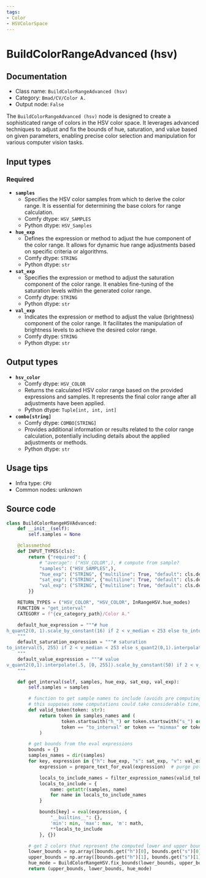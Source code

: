 ```yaml
---
tags:
- Color
- HSVColorSpace
---
```


# BuildColorRangeAdvanced (hsv)
## Documentation
- Class name: `BuildColorRangeAdvanced (hsv)`
- Category: `Bmad/CV/Color A.`
- Output node: `False`

The `BuildColorRangeAdvanced (hsv)` node is designed to create a sophisticated range of colors in the HSV color space. It leverages advanced techniques to adjust and fix the bounds of hue, saturation, and value based on given parameters, enabling precise color selection and manipulation for various computer vision tasks.
## Input types
### Required
- **`samples`**
    - Specifies the HSV color samples from which to derive the color range. It is essential for determining the base colors for range calculation.
    - Comfy dtype: `HSV_SAMPLES`
    - Python dtype: `HSV_Samples`
- **`hue_exp`**
    - Defines the expression or method to adjust the hue component of the color range. It allows for dynamic hue range adjustments based on specific criteria or algorithms.
    - Comfy dtype: `STRING`
    - Python dtype: `str`
- **`sat_exp`**
    - Specifies the expression or method to adjust the saturation component of the color range. It enables fine-tuning of the saturation levels within the generated color range.
    - Comfy dtype: `STRING`
    - Python dtype: `str`
- **`val_exp`**
    - Indicates the expression or method to adjust the value (brightness) component of the color range. It facilitates the manipulation of brightness levels to achieve the desired color range.
    - Comfy dtype: `STRING`
    - Python dtype: `str`
## Output types
- **`hsv_color`**
    - Comfy dtype: `HSV_COLOR`
    - Returns the calculated HSV color range based on the provided expressions and samples. It represents the final color range after all adjustments have been applied.
    - Python dtype: `Tuple[int, int, int]`
- **`combo[string]`**
    - Comfy dtype: `COMBO[STRING]`
    - Provides additional information or results related to the color range calculation, potentially including details about the applied adjustments or methods.
    - Python dtype: `str`
## Usage tips
- Infra type: `CPU`
- Common nodes: unknown


## Source code
```python
class BuildColorRangeHSVAdvanced:
    def __init__(self):
        self.samples = None

    @classmethod
    def INPUT_TYPES(cls):
        return {"required": {
            # "average": ("HSV_COLOR",), # compute from sample?
            "samples": ("HSV_SAMPLES",),
            "hue_exp": ("STRING", {"multiline": True, "default": cls.default_hue_expression}),
            "sat_exp": ("STRING", {"multiline": True, "default": cls.default_saturation_expression}),
            "val_exp": ("STRING", {"multiline": True, "default": cls.default_value_expression}),
        }}

    RETURN_TYPES = ("HSV_COLOR", "HSV_COLOR", InRangeHSV.hue_modes)
    FUNCTION = "get_interval"
    CATEGORY = f"{cv_category_path}/Color A."

    default_hue_expression = """# hue
h_quant2(0, 1).scale_by_constant(16) if 2 < v_median < 253 else to_interval(0, 180)
    """
    default_saturation_expression = """# saturation
to_interval(5, 255) if 2 < v_median < 253 else s_quant2(0,1).interpolate(0.2, [0, 255])
    """
    default_value_expression = """# value
v_quant2(0,1).interpolate(.5, [0, 255]).scale_by_constant(50) if 2 < v_median < 253 else v_quant2(0,1).scale_by_constant(8)
    """

    def get_interval(self, samples, hue_exp, sat_exp, val_exp):
        self.samples = samples

        # function to get sample names to include (avoids pre computing everything)
        # this supposes some computations could take considerable time, thus avoiding them if not used
        def valid_token(token: str):
            return token in samples_names and (
                    token.startswith("h_") or token.startswith("s_") or token.startswith("v_") or
                    token == "to_interval" or token == "minmax" or token == "maxmin"
            )

        # get bounds from the eval expressions
        bounds = {}
        samples_names = dir(samples)
        for key, expression in {"h": hue_exp, "s": sat_exp, "v": val_exp}.items():
            expression = prepare_text_for_eval(expression)  # purge potentially dangerous tokens

            locals_to_include_names = filter_expression_names(valid_token, expression)
            locals_to_include = {
                name: getattr(samples, name)
                for name in locals_to_include_names
            }

            bounds[key] = eval(expression, {
                "__builtins__": {},
                'min': min, 'max': max, 'm': math,
                **locals_to_include
            }, {})

        # get 2 colors that represent the computed lower and upper bounds
        lower_bounds = np.array([bounds.get("h")[0], bounds.get("s")[0], bounds.get("v")[0]]).round()
        upper_bounds = np.array([bounds.get("h")[1], bounds.get("s")[1], bounds.get("v")[1]]).round()
        hue_mode = BuildColorRangeHSV.fix_bounds(lower_bounds, upper_bounds)
        return (upper_bounds, lower_bounds, hue_mode)

```
